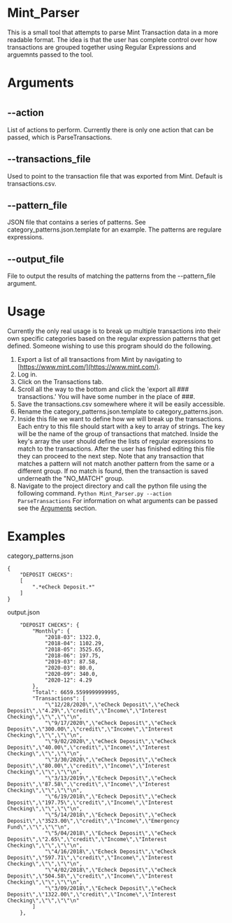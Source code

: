 # Mint_Parser
This is a small tool that attempts to parse Mint Transaction data in a more readable format.  The idea is that the user has complete control over how transactions are grouped together using Regular Expressions and arguemnts passed to the tool.  

# Arguments
# <a name="arguments"></a>
## --action
List of actions to perform.  Currently there is only one action that can be passed, which is ParseTransactions.
## --transactions_file
Used to point to the transaction file that was exported from Mint. Default is transactions.csv.
## --pattern_file
JSON file that contains a series of patterns. See category_patterns.json.template for an example. The patterns are regulare expressions.
## --output_file
File to output the results of matching the patterns from the --pattern_file argument.

# Usage
Currently the only real usage is to break up multiple transactions into their own specific categories based on the regular expression patterns that get defined.  Someone wishing to use this program should do the following.
1. Export a list of all transactions from Mint by navigating to [https://www.mint.com/](https://www.mint.com/).
1. Log in.
1. Click on the Transactions tab.
1. Scroll all the way to the bottom and click the 'export all ### transactions.' You will have some number in the place of ###.
1. Save the transactions.csv somewhere where it will be easily accessible.
1. Rename the category_patterns.json.template to category_patterns.json.
1. Inside this file we want to define how we will break up the transactions.  Each entry to this file should start with a key to array of strings.  The key will be the name of the group of transactions that matched.  Inside the key's array the user should define the lists of regular expressions to match to the transactions. After the user has finished editing this file they can proceed to the next step.  Note that any transaction that matches a pattern will not match another pattern from the same or a different group.  If no match is found, then the transaction is saved underneath the "NO_MATCH" group.
1. Navigate to the project directory and call the python file using the following command. `Python Mint_Parser.py --action ParseTransactions` For information on what arguments can be passed see the [Arguments](#arguments) section.

# Examples
category_patterns.json
~~~
{
	"DEPOSIT CHECKS": 
	[
		".*eCheck Deposit.*"
	]
}
~~~

output.json
~~~
    "DEPOSIT CHECKS": {
        "Monthly": {
            "2018-03": 1322.0,
            "2018-04": 1102.29,
            "2018-05": 3525.65,
            "2018-06": 197.75,
            "2019-03": 87.58,
            "2020-03": 80.0,
            "2020-09": 340.0,
            "2020-12": 4.29
        },
        "Total": 6659.5599999999995,
        "Transactions": [
            "\"12/28/2020\",\"eCheck Deposit\",\"eCheck Deposit\",\"4.29\",\"credit\",\"Income\",\"Interest Checking\",\"\",\"\"\n",
            "\"9/17/2020\",\"eCheck Deposit\",\"eCheck Deposit\",\"300.00\",\"credit\",\"Income\",\"Interest Checking\",\"\",\"\"\n",
            "\"9/02/2020\",\"eCheck Deposit\",\"eCheck Deposit\",\"40.00\",\"credit\",\"Income\",\"Interest Checking\",\"\",\"\"\n",
            "\"3/30/2020\",\"eCheck Deposit\",\"eCheck Deposit\",\"80.00\",\"credit\",\"Income\",\"Interest Checking\",\"\",\"\"\n",
            "\"3/13/2019\",\"Echeck Deposit\",\"eCheck Deposit\",\"87.58\",\"credit\",\"Income\",\"Interest Checking\",\"\",\"\"\n",
            "\"6/19/2018\",\"Echeck Deposit\",\"eCheck Deposit\",\"197.75\",\"credit\",\"Income\",\"Interest Checking\",\"\",\"\"\n",
            "\"5/14/2018\",\"Echeck Deposit\",\"eCheck Deposit\",\"3523.00\",\"credit\",\"Income\",\"Emergency Fund\",\"\",\"\"\n",
            "\"5/04/2018\",\"Echeck Deposit\",\"eCheck Deposit\",\"2.65\",\"credit\",\"Income\",\"Interest Checking\",\"\",\"\"\n",
            "\"4/16/2018\",\"Echeck Deposit\",\"eCheck Deposit\",\"597.71\",\"credit\",\"Income\",\"Interest Checking\",\"\",\"\"\n",
            "\"4/02/2018\",\"Echeck Deposit\",\"eCheck Deposit\",\"504.58\",\"credit\",\"Income\",\"Interest Checking\",\"\",\"\"\n",
            "\"3/09/2018\",\"Echeck Deposit\",\"eCheck Deposit\",\"1322.00\",\"credit\",\"Income\",\"Interest Checking\",\"\",\"\"\n"
        ]
    },
~~~
